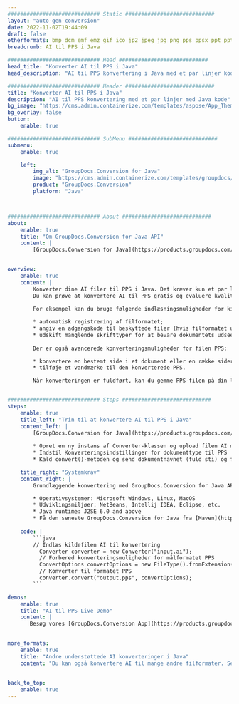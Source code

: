 ```yaml
---
############################# Static ############################
layout: "auto-gen-conversion"
date: 2022-11-02T19:44:09
draft: false
otherformats: bmp dcm emf emz gif ico jp2 jpeg jpg png pps ppsx ppt pptx psb psd svg svgz tga tif tiff webp wmf wmz
breadcrumb: AI til PPS i Java

############################# Head ############################
head_title: "Konverter AI til PPS i Java"
head_description: "AI til PPS konvertering i Java med et par linjer kode. Konverter over 160 filformater ved hjælp af GroupDocs dokumentkonverterings-API for Java"

############################# Header ############################
title: "Konverter AI til PPS i Java"
description: "AI til PPS konvertering med et par linjer med Java kode"
bg_image: "https://cms.admin.containerize.com/templates/aspose/App_Themes/V3/images/bg/header1.png"
bg_overlay: false
button:
    enable: true

############################# SubMenu ############################
submenu:
    enable: true

    left:
        img_alt: "GroupDocs.Conversion for Java"
        image: "https://cms.admin.containerize.com/templates/groupdocs/images/product-logos/90x90-noborder/groupdocs-conversion-java.png"
        product: "GroupDocs.Conversion"
        platform: "Java"



############################# About ############################
about:
    enable: true
    title: "Om GroupDocs.Conversion for Java API"
    content: |
        [GroupDocs.Conversion for Java](https://products.groupdocs.com/conversion/java/) er en avanceret filformatkonverterings-API til konvertering mellem populære billed- og dokumentformater såsom Microsoft Office, OpenDocument, PDF, HTML, e-mail, CAD. og meget mere med blot et par linjer kode. Den native API registrerer automatisk formaterne af de originale dokumenter og tilbyder mange muligheder for at tilpasse de konverterede dokumenter. Sammen med funktionen til at udtrække information fra et dokument, understøtter den også caching af konverteringsresultaterne til den lokale disk som standard. Enhver form for cachelagring kan dog understøttes ved at implementere de passende grænseflader - Amazon S3, Dropbox, Google Drive, Windows Azure, Reddis eller andre.
    

overview:
    enable: true
    content: |
        Konverter dine AI filer til PPS i Java. Det kræver kun et par linjer med Java kode på enhver platform efter eget valg, såsom Windows, Linux, macOS.
        Du kan prøve at konvertere AI til PPS gratis og evaluere kvaliteten af ​​konverteringsresultaterne. Sammen med simple filkonverteringsscripts kan du prøve mere sofistikerede muligheder for at indlæse AI-kildefilen og gemme PPS-outputtet. 
        
        For eksempel kan du bruge følgende indlæsningsmuligheder for kilden AI:

        * automatisk registrering af filformatet;
        * angiv en adgangskode til beskyttede filer (hvis filformatet understøtter det);
        * udskift manglende skrifttyper for at bevare dokumentets udseende.
        
        Der er også avancerede konverteringsmuligheder for filen PPS:

        * konvertere en bestemt side i et dokument eller en række sider;
        * tilføje et vandmærke til den konverterede PPS.

        Når konverteringen er fuldført, kan du gemme PPS-filen på din lokale filsti eller på et tredjepartslager såsom FTP, Amazon S3, Google Drive, Dropbox osv. Bemærk venligst - for at konvertere AI til PPS, behøver du ikke installere yderligere software, såsom MS Office, Open Office, Adobe Acrobat Reader osv.


############################# Steps ############################
steps:
    enable: true
    title_left: "Trin til at konvertere AI til PPS i Java"
    content_left: |
        [GroupDocs.Conversion for Java](https://products.groupdocs.com/conversion/java/) giver udviklere mulighed for nemt at konvertere AI fil til PPS med et par linjer kode.
        
        * Opret en ny instans af Converter-klassen og upload filen AI med den fulde sti
        * Indstil Konverteringsindstillinger for dokumenttype til PPS
        * Kald convert()-metoden og send dokumentnavnet (fuld sti) og formatet (PPS) som en parameter

    title_right: "Systemkrav"
    content_right: |
        Grundlæggende konvertering med GroupDocs.Conversion for Java API kan udføres med blot et par linjer kode. Vores API'er understøttes på alle større platforme og operativsystemer. Før du udfører koden nedenfor, skal du sørge for, at du har følgende forudsætninger installeret på dit system.

        * Operativsystemer: Microsoft Windows, Linux, MacOS
        * Udviklingsmiljøer: NetBeans, Intellij IDEA, Eclipse, etc.
        * Java runtime: J2SE 6.0 and above
        * Få den seneste GroupDocs.Conversion for Java fra [Maven](https://repository.groupdocs.com/webapp/#/artifacts/browse/tree/General/repo/com/groupdocs/groupdocs-conversion)
         
    code: |
        ```java    
        // Indlæs kildefilen AI til konvertering
          Converter converter = new Converter("input.ai");
          // Forbered konverteringsmuligheder for målformatet PPS
          ConvertOptions convertOptions = new FileType().fromExtension("pps").getConvertOptions();
          // Konverter til formatet PPS
          converter.convert("output.pps", convertOptions);
        ```

demos:
    enable: true
    title: "AI til PPS Live Demo"
    content: |
       Besøg vores [GroupDocs.Conversion App](https://products.groupdocs.app/conversion/family) websted, og prøv AI til PPS konvertering nu. Den gratis demo har følgende fordele
          

more_formats:
    enable: true
    title: "Andre understøttede AI konverteringer i Java"
    content: "Du kan også konvertere AI til mange andre filformater. Se venligst listen nedenfor."
       
       
back_to_top:
    enable: true
---
```

